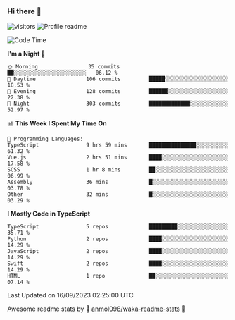 ### Hi there 👋  
![visitors](https://visitor-badge.laobi.icu/badge?page_id=leverglowh) ![Profile readme](https://github.com/leverglowh/leverglowh/workflows/Profile%20readme/badge.svg?branch=master)

<!--START_SECTION:waka-->
![Code Time](http://img.shields.io/badge/Code%20Time-2%2C354%20hrs%2036%20mins-blue)

**I'm a Night 🦉** 

```text
🌞 Morning                35 commits          ██░░░░░░░░░░░░░░░░░░░░░░░   06.12 % 
🌆 Daytime                106 commits         █████░░░░░░░░░░░░░░░░░░░░   18.53 % 
🌃 Evening                128 commits         ██████░░░░░░░░░░░░░░░░░░░   22.38 % 
🌙 Night                  303 commits         █████████████░░░░░░░░░░░░   52.97 % 
```


📊 **This Week I Spent My Time On** 

```text
💬 Programming Languages: 
TypeScript               9 hrs 59 mins       ███████████████░░░░░░░░░░   61.32 % 
Vue.js                   2 hrs 51 mins       ████░░░░░░░░░░░░░░░░░░░░░   17.58 % 
SCSS                     1 hr 8 mins         ██░░░░░░░░░░░░░░░░░░░░░░░   06.99 % 
Assembly                 36 mins             █░░░░░░░░░░░░░░░░░░░░░░░░   03.78 % 
Other                    32 mins             █░░░░░░░░░░░░░░░░░░░░░░░░   03.29 % 
```

**I Mostly Code in TypeScript** 

```text
TypeScript               5 repos             █████████░░░░░░░░░░░░░░░░   35.71 % 
Python                   2 repos             ████░░░░░░░░░░░░░░░░░░░░░   14.29 % 
JavaScript               2 repos             ████░░░░░░░░░░░░░░░░░░░░░   14.29 % 
Swift                    2 repos             ████░░░░░░░░░░░░░░░░░░░░░   14.29 % 
HTML                     1 repo              ██░░░░░░░░░░░░░░░░░░░░░░░   07.14 % 
```




 Last Updated on 16/09/2023 02:25:00 UTC
<!--END_SECTION:waka-->


Awesome readme stats by :star2: [anmol098/waka-readme-stats](https://github.com/anmol098/waka-readme-stats) :star2:
